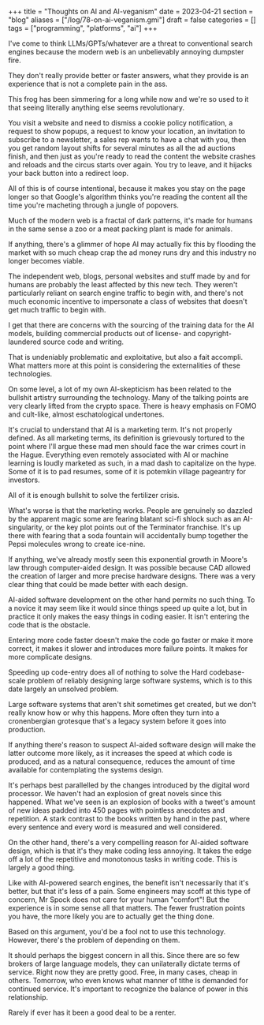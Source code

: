 +++
title = "Thoughts on AI and AI-veganism"
date = 2023-04-21
section = "blog"
aliases = ["/log/78-on-ai-veganism.gmi"]
draft = false
categories = []
tags = ["programming", "platforms", "ai"]
+++


I've come to think LLMs/GPTs/whatever are a threat to conventional search engines because the modern web is an unbelievably annoying dumpster fire. 

They don't really provide better or faster answers, what they provide is an experience that is not a complete pain in the ass. 

This frog has been simmering for a long while now and we're so used to it that seeing literally anything else seems revolutionary.

You visit a website and need to dismiss a cookie policy notification, a request to show popups, a request to know your location, an invitation to subscribe to a newsletter, a sales rep wants to have a chat with you, then you get random layout shifts for several minutes as all the ad auctions finish, and then just as you're ready to read the content the website crashes and reloads and the circus starts over again. You try to leave, and it hijacks your back button into a redirect loop.

All of this is of course intentional, because it makes you stay on the page longer so that Google's algorithm thinks you're reading the content all the time you're macheting through a jungle of popovers. 

Much of the modern web is a fractal of dark patterns, it's made for humans in the same sense a zoo or a meat packing plant is made for animals. 

If anything, there's a glimmer of hope AI may actually fix this by flooding the market with so much cheap crap the ad money runs dry and this industry no longer becomes viable.

The independent web, blogs, personal websites and stuff made by and for humans are probably the least affected by this new tech. They weren't particularly reliant on search engine traffic to begin with, and there's not much economic incentive to impersonate a class of websites that doesn't get much traffic to begin with. 

I get that there are concerns with the sourcing of the training data for the AI models, building commercial products out of license- and copyright-laundered source code and writing.  

That is undeniably problematic and exploitative, but also a fait accompli. What matters more at this point is considering the externalities of these technologies.

On some level, a lot of my own AI-skepticism has been related to the bullshit artistry surrounding the technology.  Many of the talking points are very clearly lifted from the crypto space.  There is heavy emphasis on FOMO and cult-like, almost eschatological undertones.

It's crucial to understand that AI is a marketing term. It's not properly defined. As all marketing terms, its definition is grievously tortured to the point where I'll argue these mad men should face the war crimes court in the Hague.  Everything even remotely associated with AI or machine learning is loudly marketed as such, in a mad dash to capitalize on the hype. Some of it is to pad resumes, some of it is potemkin village pageantry for investors. 

All of it is enough bullshit to solve the fertilizer crisis.

What's worse is that the marketing works. People are genuinely so dazzled by the apparent magic some are fearing blatant sci-fi shlock such as an AI-singularity, or the key plot points out of the Terminator franchise.   It's up there with fearing that a soda fountain will accidentally bump together the Pepsi molecules wrong to create ice-nine. 

If anything, we've already mostly seen this exponential growth in Moore's law through computer-aided design. It was possible because CAD allowed the creation of larger and more precise hardware designs. There was a very clear thing that could be made better with each design.

AI-aided software development on the other hand permits no such thing. To a novice it may seem like it would since things speed up quite a lot, but in practice it only makes the easy things in coding easier. It isn't entering the code that is the obstacle. 

Entering more code faster doesn't make the code go faster or make it more correct, it makes it slower and introduces more failure points. It makes for more complicate designs. 

Speeding up code-entry does all of nothing to solve the Hard codebase-scale problem of reliably designing large software systems, which is to this date largely an unsolved problem. 

Large software systems that aren't shit sometimes get created, but we don't really know how or why this happens. More often they turn into a cronenbergian grotesque that's a legacy system before it goes into production. 

If anything there's reason to suspect AI-aided software design will make the latter outcome more likely, as it increases the speed at which code is produced, and as a natural consequence, reduces the amount of time available for contemplating the systems design. 

It's perhaps best parallelled by the changes introduced by the digital word processor. We haven't had an explosion of great novels since this happened. What we've seen is an explosion of books with a tweet's amount of new ideas padded into 450 pages with pointless anecdotes and repetition.  A stark contrast to the books written by hand in the past, where every sentence and every word is measured and well considered. 

On the other hand, there's a very compelling reason for AI-aided software design, which is that it's they make coding less annoying. It takes the edge off a lot of the repetitive and monotonous tasks in writing code. This is largely a good thing.

Like with AI-powered search engines, the benefit isn't necessarily that it's better, but that it's less of a pain. Some engineers may scoff at this type of concern, Mr Spock does not care for your human "comfort"! But the experience is in some sense all that matters. The fewer frustration points you have, the more likely you are to actually get the thing done.

Based on this argument, you'd be a fool not to use this technology. However, there's the problem of depending on them. 

It should perhaps the biggest concern in all this.  Since there are so few brokers of large language models, they can unilaterally dictate terms of service.  Right now they are pretty good.  Free, in many cases, cheap in others.  Tomorrow, who even knows what manner of tithe is demanded for continued service.  It's important to recognize the balance of power in this relationship. 

Rarely if ever has it been a good deal to be a renter.

